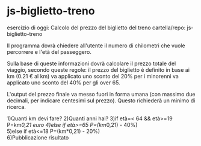 # js-biglietto-treno

esercizio di oggi: Calcolo del prezzo del biglietto del treno
cartella/repo: js-biglietto-treno

Il programma dovrà chiedere all'utente il numero di chilometri che vuole percorrere e l'età del passeggero.

Sulla base di queste informazioni dovrà calcolare il prezzo totale del viaggio, secondo queste regole:
il prezzo del biglietto è definito in base ai km (0.21 € al km)
va applicato uno sconto del 20% per i minorenni
va applicato uno sconto del 40% per gli over 65.

L'output del prezzo finale va messo fuori in forma umana (con massimo due decimali, per indicare centesimi sul prezzo). Questo richiederà un minimo di ricerca.


1)Quanti km devi fare?
2)Quanti anni hai?
3)if età=< 64 && età>=19
    P=km*0,21 euro
4)else if età>=65
    P=(km*0,21) - 40%)    
5)else if età<=18
    P=(km*0,21) - 20%)    
6)Pubblicazione risultato    

